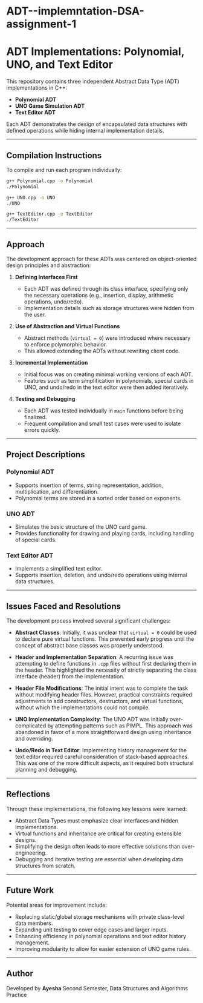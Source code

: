 # ADT--implemntation-DSA-assignment-1
# ADT Implementations: Polynomial, UNO, and Text Editor

This repository contains three independent Abstract Data Type (ADT) implementations in C++:

* **Polynomial ADT**
* **UNO Game Simulation ADT**
* **Text Editor ADT**

Each ADT demonstrates the design of encapsulated data structures with defined operations while hiding internal implementation details.

---

## Compilation Instructions

To compile and run each program individually:

```bash
g++ Polynomial.cpp -o Polynomial
./Polynomial

g++ UNO.cpp -o UNO
./UNO

g++ TextEditor.cpp -o TextEditor
./TextEditor
```

---

## Approach

The development approach for these ADTs was centered on object-oriented design principles and abstraction:

1. **Defining Interfaces First**

   * Each ADT was defined through its class interface, specifying only the necessary operations (e.g., insertion, display, arithmetic operations, undo/redo).
   * Implementation details such as storage structures were hidden from the user.

2. **Use of Abstraction and Virtual Functions**

   * Abstract methods (`virtual = 0`) were introduced where necessary to enforce polymorphic behavior.
   * This allowed extending the ADTs without rewriting client code.

3. **Incremental Implementation**

   * Initial focus was on creating minimal working versions of each ADT.
   * Features such as term simplification in polynomials, special cards in UNO, and undo/redo in the text editor were then added iteratively.

4. **Testing and Debugging**

   * Each ADT was tested individually in `main` functions before being finalized.
   * Frequent compilation and small test cases were used to isolate errors quickly.

---

## Project Descriptions

### Polynomial ADT

* Supports insertion of terms, string representation, addition, multiplication, and differentiation.
* Polynomial terms are stored in a sorted order based on exponents.

### UNO ADT

* Simulates the basic structure of the UNO card game.
* Provides functionality for drawing and playing cards, including handling of special cards.

### Text Editor ADT

* Implements a simplified text editor.
* Supports insertion, deletion, and undo/redo operations using internal data structures.

---

## Issues Faced and Resolutions

The development process involved several significant challenges:

* **Abstract Classes**: Initially, it was unclear that `virtual = 0` could be used to declare pure virtual functions. This prevented early progress until the concept of abstract base classes was properly understood.

* **Header and Implementation Separation**: A recurring issue was attempting to define functions in `.cpp` files without first declaring them in the header. This highlighted the necessity of strictly separating the class interface (header) from the implementation.

* **Header File Modifications**: The initial intent was to complete the task without modifying header files. However, practical constraints required adjustments to add constructors, destructors, and virtual functions, without which the implementations could not compile.

* **UNO Implementation Complexity**: The UNO ADT was initially over-complicated by attempting patterns such as PIMPL. This approach was abandoned in favor of a more straightforward design using inheritance and overriding.

* **Undo/Redo in Text Editor**: Implementing history management for the text editor required careful consideration of stack-based approaches. This was one of the more difficult aspects, as it required both structural planning and debugging.

---

## Reflections

Through these implementations, the following key lessons were learned:

* Abstract Data Types must emphasize clear interfaces and hidden implementations.
* Virtual functions and inheritance are critical for creating extensible designs.
* Simplifying the design often leads to more effective solutions than over-engineering.
* Debugging and iterative testing are essential when developing data structures from scratch.

---

## Future Work

Potential areas for improvement include:

* Replacing static/global storage mechanisms with private class-level data members.
* Expanding unit testing to cover edge cases and larger inputs.
* Enhancing efficiency in polynomial operations and text editor history management.
* Improving modularity to allow for easier extension of UNO game rules.

---

## Author

Developed by **Ayesha**
Second Semester, Data Structures and Algorithms Practice
